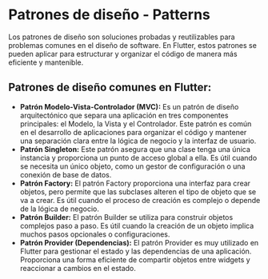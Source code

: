# Patrones de diseño - Patterns

Los patrones de diseño son soluciones probadas y reutilizables para problemas comunes en el diseño de software. En Flutter, estos patrones se pueden aplicar para estructurar y organizar el código de manera más eficiente y mantenible.

## Patrones de diseño comunes en Flutter:
- **Patrón Modelo-Vista-Controlador (MVC):** Es un patrón de diseño arquitectónico que separa una aplicación en tres componentes principales: el Modelo, la Vista y el Controlador. Este patrón es común en el desarrollo de aplicaciones para organizar el código y mantener una separación clara entre la lógica de negocio y la interfaz de usuario. 
- **Patrón Singleton:** Este patrón asegura que una clase tenga una única instancia y proporciona un punto de acceso global a ella. Es útil cuando se necesita un único objeto, como un gestor de configuración o una conexión de base de datos.
- **Patrón Factory:** El patrón Factory proporciona una interfaz para crear objetos, pero permite que las subclases alteren el tipo de objeto que se va a crear. Es útil cuando el proceso de creación es complejo o depende de la lógica de negocio.
- **Patrón Builder:** El patrón Builder se utiliza para construir objetos complejos paso a paso. Es útil cuando la creación de un objeto implica muchos pasos opcionales o configuraciones.
- **Patrón Provider (Dependencias):** El patrón Provider es muy utilizado en Flutter para gestionar el estado y las dependencias de una aplicación. Proporciona una forma eficiente de compartir objetos entre widgets y reaccionar a cambios en el estado.